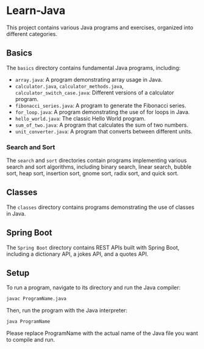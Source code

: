 # Learn-Java

This project contains various Java programs and exercises, organized into different categories.

## Basics

The `basics` directory contains fundamental Java programs, including:

- `array.java`: A program demonstrating array usage in Java.
- `calculator.java`, `calculator_methods.java`, `calculator_switch_case.java`: Different versions of a calculator program.
- `fibonacci_series.java`: A program to generate the Fibonacci series.
- `for_loop.java`: A program demonstrating the use of for loops in Java.
- `hello_world.java`: The classic Hello World program.
- `sum_of_two.java`: A program that calculates the sum of two numbers.
- `unit_converter.java`: A program that converts between different units.

### Search and Sort

The `search` and `sort` directories contain programs implementing various search and sort algorithms, including binary search, linear search, bubble sort, heap sort, insertion sort, gnome sort, radix sort, and quick sort.

## Classes

The `classes` directory contains programs demonstrating the use of classes in Java.

## Spring Boot

The `Spring Boot` directory contains REST APIs built with Spring Boot, including a dictionary API, a jokes API, and a quotes API.

## Setup

To run a program, navigate to its directory and run the Java compiler:

```sh
javac ProgramName.java
```
Then, run the program with the Java interpreter:

```sh
java ProgramName
```
Please replace ProgramName with the actual name of the Java file you want to compile and run.